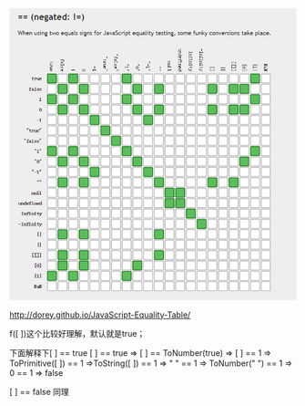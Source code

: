 ![各种比较](../images/==比较.jpg)

http://dorey.github.io/JavaScript-Equality-Table/

f([ ])这个比较好理解，默认就是true；

下面解释下[ ] == true
[ ] == true => [ ] == ToNumber(true) => [ ] == 1 => ToPrimitive([ ]) == 1 =>ToString([ ]) == 1 => " " == 1 => ToNumber(" ")  == 1 => 0 == 1 => false

[ ] == false 同理
